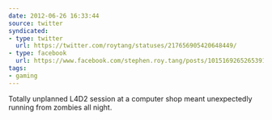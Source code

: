 ```yaml
---
date: 2012-06-26 16:33:44
source: twitter
syndicated:
- type: twitter
  url: https://twitter.com/roytang/statuses/217656905420648449/
- type: facebook
  url: https://www.facebook.com/stephen.roy.tang/posts/10151692652653912
tags:
- gaming
---
```


Totally unplanned L4D2 session at a computer shop meant unexpectedly running from zombies all night.